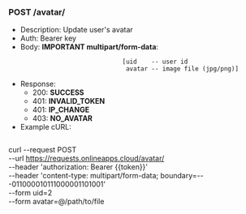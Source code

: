### POST /avatar/
* Description: Update user's avatar
* Auth: Bearer key
* Body: **IMPORTANT multipart/form-data**: 
  ```
                              [uid    -- user id
                               avatar -- image file (jpg/png)]
* Response:
    * 200: **SUCCESS**
    * 401: **INVALID_TOKEN**
    * 401: **IP_CHANGE**
    * 403: **NO_AVATAR**
* Example cURL:
  ```
curl --request POST \
  --url https://requests.onlineapps.cloud/avatar/ \
  --header 'authorization: Bearer {{token}}' \
  --header 'content-type: multipart/form-data; boundary=---011000010111000001101001' \
  --form uid=2 \
  --form avatar=@/path/to/file
